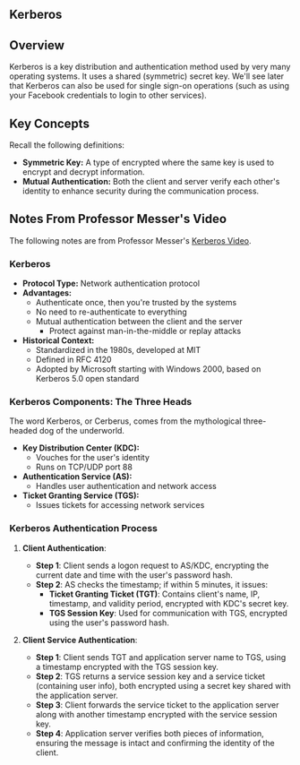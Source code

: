## Kerberos
## Overview

Kerberos is a key distribution and authentication method used by very many operating systems. It uses a shared (symmetric) secret key. We'll see later that Kerberos can also be used for single sign-on operations (such as using your Facebook credentials to login to other services).

## Key Concepts
Recall the following definitions:
- **Symmetric Key:** A type of encrypted where the same key is used to encrypt and decrypt information.
- **Mutual Authentication:** Both the client and server verify each other's identity to enhance security during the communication process.

## Notes From Professor Messer's Video

The following notes are from Professor Messer's [Kerberos Video](https://www.youtube.com/watch?v=VpBCJ8vS7T0). 

### Kerberos

- **Protocol Type:** Network authentication protocol
- **Advantages:**
	- Authenticate once, then you're trusted by the systems
	- No need to re-authenticate to everything
	- Mutual authentication between the client and the server
		- Protect against man-in-the-middle or replay attacks
- **Historical Context:**
	- Standardized in the 1980s, developed at MIT
	- Defined in RFC 4120
	- Adopted by Microsoft starting with Windows 2000, based on Kerberos 5.0 open standard

### Kerberos Components: The Three Heads
The word Kerberos, or Cerberus, comes from the mythological three-headed dog of the underworld.

- **Key Distribution Center (KDC):**
	- Vouches for the user's identity
	- Runs on TCP/UDP port 88
- **Authentication Service (AS):**
	- Handles user authentication and network access
- **Ticket Granting Service (TGS):**
	- Issues tickets for accessing network services

### Kerberos Authentication Process

1. **Client Authentication**:
    
    - **Step 1**: Client sends a logon request to AS/KDC, encrypting the current date and time with the user's password hash.
    - **Step 2**: AS checks the timestamp; if within 5 minutes, it issues:
        - **Ticket Granting Ticket (TGT)**: Contains client's name, IP, timestamp, and validity period, encrypted with KDC's secret key.
        - **TGS Session Key**: Used for communication with TGS, encrypted using the user's password hash.

2. **Client Service Authentication**:
    
    - **Step 1**: Client sends TGT and application server name to TGS, using a timestamp encrypted with the TGS session key.
    - **Step 2**: TGS returns a service session key and a service ticket (containing user info), both encrypted using a secret key shared with the application server.
    - **Step 3**: Client forwards the service ticket to the application server along with another timestamp encrypted with the service session key.
    - **Step 4**: Application server verifies both pieces of information, ensuring the message is intact and confirming the identity of the client.

